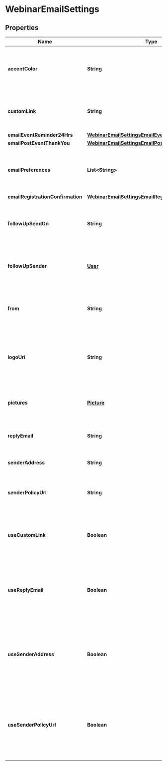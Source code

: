 

# WebinarEmailSettings


## Properties

| Name | Type | Description | Notes |
|------------ | ------------- | ------------- | -------------|
|**accentColor** | **String** | The accent color scheme for emails that are sent about the webinar. |  |
|**customLink** | **String** | The custom link for emails that are sent about the webinar. |  |
|**emailEventReminder24Hrs** | [**WebinarEmailSettingsEmailEventReminder24Hrs**](WebinarEmailSettingsEmailEventReminder24Hrs.md) |  |  |
|**emailPostEventThankYou** | [**WebinarEmailSettingsEmailPostEventThankYou**](WebinarEmailSettingsEmailPostEventThankYou.md) |  |  |
|**emailPreferences** | **List&lt;String&gt;** | A list of preferences for the emails to send during the webinar event. |  |
|**emailRegistrationConfirmation** | [**WebinarEmailSettingsEmailRegistrationConfirmation**](WebinarEmailSettingsEmailRegistrationConfirmation.md) |  |  |
|**followUpSendOn** | **String** | The time in ISO 8601 format when the follow-up email was sent. |  |
|**followUpSender** | [**User**](User.md) | The user who manually triggered the follow-up email. |  |
|**from** | **String** | The name of the sender for emails that are sent about the webinar. |  |
|**logoUri** | **String** | The URI of the logo image to include in emails that are sent about the webinar. |  |
|**pictures** | [**Picture**](Picture.md) | The logo to include in emails that are sent about the webinar. |  |
|**replyEmail** | **String** | The sender&#39;s reply email address. |  |
|**senderAddress** | **String** | The sender&#39;s physical address. |  |
|**senderPolicyUrl** | **String** | The URL of the sender&#39;s privacy policy. |  |
|**useCustomLink** | **Boolean** | Whether to include a custom link in emails that are sent about the webinar. |  |
|**useReplyEmail** | **Boolean** | Whether to include a reply link in the footer of emails that are sent about the webinar. |  |
|**useSenderAddress** | **Boolean** | Whether to include the sender&#39;s physical address in the footer of emails that are sent about the webinar. |  |
|**useSenderPolicyUrl** | **Boolean** | Whether to include the URL of the sender&#39;s privacy policy in the footer of emails that are sent about the webinar. |  |



